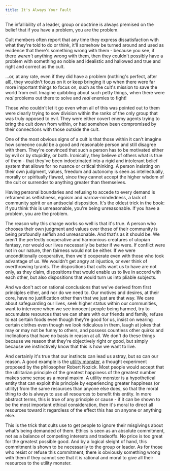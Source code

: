 ```yaml
---
title: It's Always Your Fault
---
```


The infallibility of a leader, group or doctrine is always premised on the belief that if you have a problem, you are the problem.<!--more-->

Cult members often report that any time they express dissatisfaction with what they're told to do or think, it'll somehow be turned around and used as evidence that there's something wrong with them - because you see, if there *weren't* anything wrong with them, then they couldn't possibly have a problem with something so noble and idealistic and hallowed and true and right and correct as the cult.

...or, at any rate, even if they did have a problem (nothing's perfect, after all), they wouldn't focus on it or keep bringing it up when there were far more important things to focus on, such as the cult's mission to save the world from evil. Imagine quibbling about such petty things, when there were *real* problems out there to solve and *real* enemies to fight!

Those who couldn't let it go even when all of this was pointed out to them were clearly trying to sow division within the ranks of the only group that was truly opposed to evil. They were either covert enemy agents trying to bring the cult down from within, or had somehow been compromised by their connections with those outside the cult.

One of the most obvious signs of a cult is that those within it can't imagine how someone could be a good and reasonable person and still disagree with them. They're convinced that such a person has to be motivated either by evil or by stupidity, or both. Ironically, they believe of others what is true of them - that they've been indoctrinated into a rigid and intolerant belief system that allows for no nuance or critical thinking. A person insisting on their own judgment, values, freedom and autonomy is seen as intellectually, morally or spiritually flawed, since they cannot accept the higher wisdom of the cult or surrender to anything greater than themselves.

Having personal boundaries and refusing to accede to every demand is reframed as selfishness, egoism and narrow-mindedness, a lack of community spirit or an antisocial disposition. It's the oldest trick in the book: if you think this is unreasonable, you're being unreasonable. If you have a problem, you are the problem.

The reason why this charge works so well is that it's true. A person who chooses their own judgment and values over those of their community is being profoundly selfish and unreasonable. And that's as it should be. We aren't the perfectly cooperative and harmonious creatures of utopian fantasy, nor would our lives necessarily be better if we were. If conflict were not in our nature, then fairness would not be either. If we were unconditionally cooperative, then we'd cooperate even with those who took advantage of us. We wouldn't get angry at injustice, or ever think of overthrowing tyrants. The dispositions that cults want us to have are not only, as they claim, dispositions that would enable us to live in accord with each other, but also dispositions that would turn us into pliable subjects.

And we don't act on rational conclusions that we've derived from first principles either, and nor do we need to. Our motives and desires, at their core, have no justification other than that we just are that way. We care about safeguarding our lives, seek higher status within our communities, want to intervene when we see innocent people being harmed, try to accumulate resources that we can share with our friends and family, refuse to eat certain foods even though they're good for us, insist on wearing certain clothes even though we look ridiculous in them, laugh at jokes that may or may not be funny to others, and possess countless other quirks and inclinations that have no basis in reason at all. We don't do these things because we reason that they're objectively right or good, but simply because we instinctively know that this is how we want to live.

And certainly it's true that our instincts can lead us astray, but so can our reason. A good example is the [utility monster](https://www.smbc-comics.com/comic/2012-04-03), a thought experiment proposed by the philosopher Robert Nozick. Most people would accept that the utilitarian principle of the greatest happiness of the greatest number makes some sense as a moral maxim. A utility monster is a hypothetical entity that can exploit this principle by experiencing greater happiness (or utility) from the same resources than anyone else does, so that the moral thing to do is always to use all resources to benefit this entity. In more abstract terms, this is true of any principle or cause - if it can be shown to be the most important ethical consideration, then it's moral to direct all resources toward it regardless of the effect this has on anyone or anything else.

This is the trick that cults use to get people to ignore their misgivings about what's being demanded of them. Ethics is seen as an absolute commitment, not as a balance of competing interests and tradeoffs. No price is too great for the greatest possible good. And by a logical sleight of hand, this commitment is shown to be necessarily to the group or leader. As for those who resist or refuse this commitment, there is obviously something wrong with them if they cannot see that it is rational and moral to give all their resources to the utility monster.
